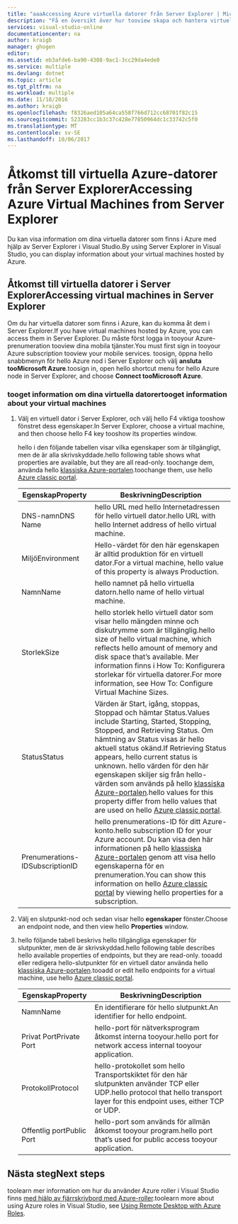 ```yaml
---
title: "aaaAccessing Azure virtuella datorer från Server Explorer | Microsoft Docs"
description: "Få en översikt över hur tooview skapa och hantera virtuella Azure-datorer (VM) i Server Explorer i Visual Studio."
services: visual-studio-online
documentationcenter: na
author: kraigb
manager: ghogen
editor: 
ms.assetid: eb3afde6-ba90-4308-9ac1-3cc29da4ede0
ms.service: multiple
ms.devlang: dotnet
ms.topic: article
ms.tgt_pltfrm: na
ms.workload: multiple
ms.date: 11/18/2016
ms.author: kraigb
ms.openlocfilehash: f8326aed105a64ca558f766d712cc68701f82c15
ms.sourcegitcommit: 523283cc1b3c37c428e77850964dc1c33742c5f0
ms.translationtype: MT
ms.contentlocale: sv-SE
ms.lasthandoff: 10/06/2017
---
```

# <a name="accessing-azure-virtual-machines-from-server-explorer"></a><span data-ttu-id="da334-103">Åtkomst till virtuella Azure-datorer från Server Explorer</span><span class="sxs-lookup"><span data-stu-id="da334-103">Accessing Azure Virtual Machines from Server Explorer</span></span>
<span data-ttu-id="da334-104">Du kan visa information om dina virtuella datorer som finns i Azure med hjälp av Server Explorer i Visual Studio.</span><span class="sxs-lookup"><span data-stu-id="da334-104">By using Server Explorer in Visual Studio, you can display information about your virtual machines hosted by Azure.</span></span>

## <a name="accessing-virtual-machines-in-server-explorer"></a><span data-ttu-id="da334-105">Åtkomst till virtuella datorer i Server Explorer</span><span class="sxs-lookup"><span data-stu-id="da334-105">Accessing virtual machines in Server Explorer</span></span>
<span data-ttu-id="da334-106">Om du har virtuella datorer som finns i Azure, kan du komma åt dem i Server Explorer.</span><span class="sxs-lookup"><span data-stu-id="da334-106">If you have virtual machines hosted by Azure, you can access them in Server Explorer.</span></span> <span data-ttu-id="da334-107">Du måste först logga in tooyour Azure-prenumeration tooview dina mobila tjänster.</span><span class="sxs-lookup"><span data-stu-id="da334-107">You must first sign in tooyour Azure subscription tooview your mobile services.</span></span> <span data-ttu-id="da334-108">toosign, öppna hello snabbmenyn för hello Azure nod i Server Explorer och välj **ansluta tooMicrosoft Azure**.</span><span class="sxs-lookup"><span data-stu-id="da334-108">toosign in, open hello shortcut menu for hello Azure node in Server Explorer, and choose **Connect tooMicrosoft Azure**.</span></span>

### <a name="tooget-information-about-your-virtual-machines"></a><span data-ttu-id="da334-109">tooget information om dina virtuella datorer</span><span class="sxs-lookup"><span data-stu-id="da334-109">tooget information about your virtual machines</span></span>
1. <span data-ttu-id="da334-110">Välj en virtuell dator i Server Explorer, och välj hello F4 viktiga tooshow fönstret dess egenskaper.</span><span class="sxs-lookup"><span data-stu-id="da334-110">In Server Explorer, choose a virtual machine, and then choose hello F4 key tooshow its properties window.</span></span>
   
    <span data-ttu-id="da334-111">hello i den följande tabellen visar vilka egenskaper som är tillgängligt, men de är alla skrivskyddade.</span><span class="sxs-lookup"><span data-stu-id="da334-111">hello following table shows what properties are available, but they are all read-only.</span></span> <span data-ttu-id="da334-112">toochange dem, använda hello [klassiska Azure-portalen](http://go.microsoft.com/fwlink/?LinkID=213885).</span><span class="sxs-lookup"><span data-stu-id="da334-112">toochange them, use hello [Azure classic portal](http://go.microsoft.com/fwlink/?LinkID=213885).</span></span>
   
   | <span data-ttu-id="da334-113">Egenskap</span><span class="sxs-lookup"><span data-stu-id="da334-113">Property</span></span> | <span data-ttu-id="da334-114">Beskrivning</span><span class="sxs-lookup"><span data-stu-id="da334-114">Description</span></span> |
   | --- | --- |
   | <span data-ttu-id="da334-115">DNS-namn</span><span class="sxs-lookup"><span data-stu-id="da334-115">DNS Name</span></span> |<span data-ttu-id="da334-116">hello URL med hello Internetadressen för hello virtuell dator.</span><span class="sxs-lookup"><span data-stu-id="da334-116">hello URL with hello Internet address of hello virtual machine.</span></span> |
   | <span data-ttu-id="da334-117">Miljö</span><span class="sxs-lookup"><span data-stu-id="da334-117">Environment</span></span> |<span data-ttu-id="da334-118">Hello-värdet för den här egenskapen är alltid produktion för en virtuell dator.</span><span class="sxs-lookup"><span data-stu-id="da334-118">For a virtual machine, hello value of this property is always Production.</span></span> |
   | <span data-ttu-id="da334-119">Namn</span><span class="sxs-lookup"><span data-stu-id="da334-119">Name</span></span> |<span data-ttu-id="da334-120">hello namnet på hello virtuella datorn.</span><span class="sxs-lookup"><span data-stu-id="da334-120">hello name of hello virtual machine.</span></span> |
   | <span data-ttu-id="da334-121">Storlek</span><span class="sxs-lookup"><span data-stu-id="da334-121">Size</span></span> |<span data-ttu-id="da334-122">hello storlek hello virtuell dator som visar hello mängden minne och diskutrymme som är tillgänglig.</span><span class="sxs-lookup"><span data-stu-id="da334-122">hello size of hello virtual machine, which reflects hello amount of memory and disk space that’s available.</span></span> <span data-ttu-id="da334-123">Mer information finns i How To: Konfigurera storlekar för virtuella datorer.</span><span class="sxs-lookup"><span data-stu-id="da334-123">For more information, see How To: Configure Virtual Machine Sizes.</span></span> |
   | <span data-ttu-id="da334-124">Status</span><span class="sxs-lookup"><span data-stu-id="da334-124">Status</span></span> |<span data-ttu-id="da334-125">Värden är Start, igång, stoppas, Stoppad och hämtar Status.</span><span class="sxs-lookup"><span data-stu-id="da334-125">Values include Starting, Started, Stopping, Stopped, and Retrieving Status.</span></span> <span data-ttu-id="da334-126">Om hämtning av Status visas är hello aktuell status okänd.</span><span class="sxs-lookup"><span data-stu-id="da334-126">If Retrieving Status appears, hello current status is unknown.</span></span> <span data-ttu-id="da334-127">hello värden för den här egenskapen skiljer sig från hello-värden som används på hello [klassiska Azure-portalen](http://go.microsoft.com/fwlink/?LinkID=213885).</span><span class="sxs-lookup"><span data-stu-id="da334-127">hello values for this property differ from hello values that are used on hello [Azure classic portal](http://go.microsoft.com/fwlink/?LinkID=213885).</span></span> |
   | <span data-ttu-id="da334-128">Prenumerations-ID</span><span class="sxs-lookup"><span data-stu-id="da334-128">SubscriptionID</span></span> |<span data-ttu-id="da334-129">hello prenumerations-ID för ditt Azure-konto.</span><span class="sxs-lookup"><span data-stu-id="da334-129">hello subscription ID for your Azure account.</span></span> <span data-ttu-id="da334-130">Du kan visa den här informationen på hello [klassiska Azure-portalen](http://go.microsoft.com/fwlink/?LinkID=213885) genom att visa hello egenskaperna för en prenumeration.</span><span class="sxs-lookup"><span data-stu-id="da334-130">You can show this information on hello [Azure classic portal](http://go.microsoft.com/fwlink/?LinkID=213885) by viewing hello properties for a subscription.</span></span> |
2. <span data-ttu-id="da334-131">Välj en slutpunkt-nod och sedan visar hello **egenskaper** fönster.</span><span class="sxs-lookup"><span data-stu-id="da334-131">Choose an endpoint node, and then view hello **Properties** window.</span></span>
3. <span data-ttu-id="da334-132">hello följande tabell beskrivs hello tillgängliga egenskaper för slutpunkter, men de är skrivskyddad.</span><span class="sxs-lookup"><span data-stu-id="da334-132">hello following table describes hello available properties of endpoints, but they are read-only.</span></span> <span data-ttu-id="da334-133">tooadd eller redigera hello-slutpunkter för en virtuell dator använda hello [klassiska Azure-portalen](http://go.microsoft.com/fwlink/?LinkID=213885).</span><span class="sxs-lookup"><span data-stu-id="da334-133">tooadd or edit hello endpoints for a virtual machine, use hello [Azure classic portal](http://go.microsoft.com/fwlink/?LinkID=213885).</span></span> 
   
   | <span data-ttu-id="da334-134">Egenskap</span><span class="sxs-lookup"><span data-stu-id="da334-134">Property</span></span> | <span data-ttu-id="da334-135">Beskrivning</span><span class="sxs-lookup"><span data-stu-id="da334-135">Description</span></span> |
   | --- | --- |
   | <span data-ttu-id="da334-136">Namn</span><span class="sxs-lookup"><span data-stu-id="da334-136">Name</span></span> |<span data-ttu-id="da334-137">En identifierare för hello slutpunkt.</span><span class="sxs-lookup"><span data-stu-id="da334-137">An identifier for hello endpoint.</span></span> |
   | <span data-ttu-id="da334-138">Privat Port</span><span class="sxs-lookup"><span data-stu-id="da334-138">Private Port</span></span> |<span data-ttu-id="da334-139">hello-port för nätverksprogram åtkomst interna tooyour.</span><span class="sxs-lookup"><span data-stu-id="da334-139">hello port for network access internal tooyour application.</span></span> |
   | <span data-ttu-id="da334-140">Protokoll</span><span class="sxs-lookup"><span data-stu-id="da334-140">Protocol</span></span> |<span data-ttu-id="da334-141">hello-protokollet som hello Transportskiktet för den här slutpunkten använder TCP eller UDP.</span><span class="sxs-lookup"><span data-stu-id="da334-141">hello protocol that hello transport layer for this endpoint uses, either TCP or UDP.</span></span> |
   | <span data-ttu-id="da334-142">Offentlig port</span><span class="sxs-lookup"><span data-stu-id="da334-142">Public Port</span></span> |<span data-ttu-id="da334-143">hello-port som används för allmän åtkomst tooyour program.</span><span class="sxs-lookup"><span data-stu-id="da334-143">hello port that’s used for public access tooyour application.</span></span> |

## <a name="next-steps"></a><span data-ttu-id="da334-144">Nästa steg</span><span class="sxs-lookup"><span data-stu-id="da334-144">Next steps</span></span>
<span data-ttu-id="da334-145">toolearn mer information om hur du använder Azure roller i Visual Studio finns [med hjälp av fjärrskrivbord med Azure-roller](vs-azure-tools-remote-desktop-roles.md).</span><span class="sxs-lookup"><span data-stu-id="da334-145">toolearn more about using Azure roles in Visual Studio, see [Using Remote Desktop with Azure Roles](vs-azure-tools-remote-desktop-roles.md).</span></span>

